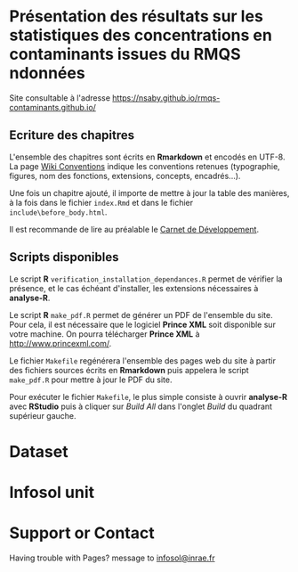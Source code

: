# Présentation des résultats sur les statistiques des concentrations en contaminants issues du RMQS ndonnées

Site consultable à l'adresse <https://nsaby.github.io/rmqs-contaminants.github.io/>


## Ecriture des chapitres

L'ensemble des chapitres sont écrits en **Rmarkdown** et encodés en UTF-8. 
La page [Wiki Conventions](https://nsaby.github.io/rmqs-contaminants.github.io//wiki/Conventions)
indique les conventions retenues (typographie, figures, nom des fonctions, extensions, concepts, encadrés...).

Une fois un chapitre ajouté, il importe de mettre à jour la table des manières,
à la fois dans le fichier `index.Rmd` et dans le fichier `include\before_body.html`.

Il est recommande de lire au préalable le [Carnet de Développement](https://github.com/larmarange/analyse-R/wiki/Carnet-de-d%C3%A9veloppement).

## Scripts disponibles

Le script **R** `verification_installation_dependances.R` permet de vérifier la présence,
et le cas échéant d'installer, les extensions nécessaires à **analyse-R**.

Le script **R** `make_pdf.R` permet de générer un PDF de l'ensemble du site. Pour cela,
il est nécessaire que le logiciel **Prince XML** soit disponible sur votre machine.
On pourra télécharger **Prince XML** à <http://www.princexml.com/>.

Le fichier `Makefile` regénérera l'ensemble des pages web du site à partir 
des fichiers sources écrits en **Rmarkdown** puis appelera le script 
`make_pdf.R` pour mettre à jour le PDF du site.

Pour exécuter le fichier `Makefile`, le plus simple consiste à ouvrir 
**analyse-R** avec **RStudio** puis à cliquer sur *Build All* dans 
l'onglet *Build* du quadrant supérieur gauche.

# Dataset

# Infosol unit


# Support or Contact

Having trouble with Pages? message to infosol@inrae.fr
